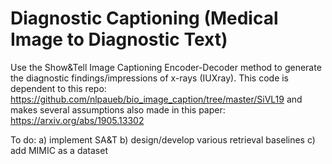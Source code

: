 # Diagnostic Captioning (Medical Image to Diagnostic Text)

Use the Show&Tell Image Captioning Encoder-Decoder method to generate the diagnostic findings/impressions of x-rays (IUXray).
This code is dependent to this repo:
<https://github.com/nlpaueb/bio_image_caption/tree/master/SiVL19>
and makes several assumptions also made in this paper:
https://arxiv.org/abs/1905.13302

To do: 
a) implement SA&T
b) design/develop various retrieval baselines
c) add MIMIC as a dataset
